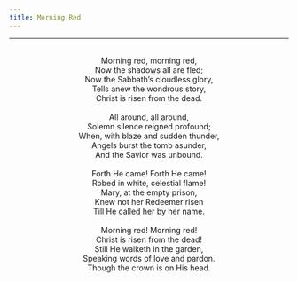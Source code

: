 ```yaml
---
title: Morning Red
---
```


---
<center>
<br/>
Morning red, morning red,<br/>
Now the shadows all are fled;<br/>
Now the Sabbath’s cloudless glory,<br/>
Tells anew the wondrous story,<br/>
Christ is risen from the dead.<br/>
<br/>
All around, all around,<br/>
Solemn silence reigned profound;<br/>
When, with blaze and sudden thunder,<br/>
Angels burst the tomb asunder,<br/>
And the Savior was unbound.<br/>
<br/>
Forth He came! Forth He came!<br/>
Robed in white, celestial flame!<br/>
Mary, at the empty prison,<br/>
Knew not her Redeemer risen<br/>
Till He called her by her name.<br/>
<br/>
Morning red! Morning red!<br/>
Christ is risen from the dead!<br/>
Still He walketh in the garden,<br/>
Speaking words of love and pardon.<br/>
Though the crown is on His head.<br/>

</center>